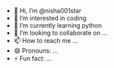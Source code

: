 - 👋 Hi, I’m @nisha001star
- 👀 I’m interested in coding
- 🌱 I’m currently learning python
- 💞️ I’m looking to collaborate on ...
- 📫 How to reach me ...
- 😄 Pronouns: ...
- ⚡ Fun fact: ...

<!---
nisha001star/nisha001star is a ✨ special ✨ repository because its `README.md` (this file) appears on your GitHub profile.
You can click the Preview link to take a look at your changes.
--->
